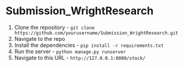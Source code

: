 # Submission_WrightResearch

1. Clone the repository - ```git clone https://github.com/yourusername/Submission_WrightResearch.git```
2. Navigate to the repo
3. Install the dependencies - ```pip install -r requirements.txt```
4. Run the server - ```python manage.py runserver```
5. Navigate to this URL - ```http://127.0.0.1:8000/stock/```
